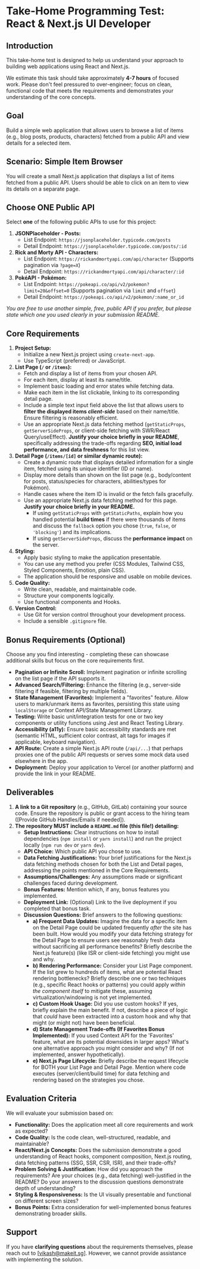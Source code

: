 # Take-Home Programming Test: React & Next.js UI Developer

## Introduction

This take-home test is designed to help us understand your approach to building web applications using React and Next.js.

We estimate this task should take approximately **4-7 hours** of focused work. Please don't feel pressured to over-engineer; focus on clean, functional code that meets the requirements and demonstrates your understanding of the core concepts.

## Goal

Build a simple web application that allows users to browse a list of items (e.g., blog posts, products, characters) fetched from a public API and view details for a selected item.

## Scenario: Simple Item Browser

You will create a small Next.js application that displays a list of items fetched from a public API. Users should be able to click on an item to view its details on a separate page.

## Choose ONE Public API

Select **one** of the following public APIs to use for this project:

1.  **JSONPlaceholder - Posts:**
    *   List Endpoint: `https://jsonplaceholder.typicode.com/posts`
    *   Detail Endpoint: `https://jsonplaceholder.typicode.com/posts/:id`
2.  **Rick and Morty API - Characters:**
    *   List Endpoint: `https://rickandmortyapi.com/api/character` (Supports pagination via `?page=X`)
    *   Detail Endpoint: `https://rickandmortyapi.com/api/character/:id`
3.  **PokéAPI - Pokémon:**
    *   List Endpoint: `https://pokeapi.co/api/v2/pokemon?limit=20&offset=0` (Supports pagination via `limit` and `offset`)
    *   Detail Endpoint: `https://pokeapi.co/api/v2/pokemon/:name_or_id`

*You are free to use another simple, free, public API if you prefer, but please state which one you used clearly in your submission README.*

## Core Requirements

1.  **Project Setup:**
    *   Initialize a new Next.js project using `create-next-app`.
    *   Use TypeScript (preferred) or JavaScript.
2.  **List Page (`/` or `/items`):**
    *   Fetch and display a list of items from your chosen API.
    *   For each item, display at least its name/title.
    *   Implement basic loading and error states while fetching data.
    *   Make each item in the list clickable, linking to its corresponding detail page.
    *   Include a simple text input field above the list that allows users to **filter the displayed items *client-side*** based on their name/title. Ensure filtering is reasonably efficient.
    *   Use an appropriate Next.js data fetching method (`getStaticProps`, `getServerSideProps`, or client-side fetching with SWR/React Query/useEffect). **Justify your choice briefly in your README**, specifically addressing the trade-offs regarding **SEO, initial load performance, and data freshness** for this list view.
3.  **Detail Page (`/items/[id]` or similar dynamic route):**
    *   Create a dynamic route that displays detailed information for a single item, fetched using its unique identifier (ID or name).
    *   Display more details than shown on the list page (e.g., body/content for posts, status/species for characters, abilities/types for Pokémon).
    *   Handle cases where the item ID is invalid or the fetch fails gracefully.
    *   Use an appropriate Next.js data fetching method for this page. **Justify your choice briefly in your README.**
        *   If using `getStaticProps` with `getStaticPaths`, explain how you handled potential **build times** if there were thousands of items and discuss the `fallback` option you chose (`true`, `false`, or `'blocking'`) and its implications.
        *   If using `getServerSideProps`, discuss the **performance impact** on the server.
4.  **Styling:**
    *   Apply basic styling to make the application presentable.
    *   You can use any method you prefer (CSS Modules, Tailwind CSS, Styled Components, Emotion, plain CSS).
    *   The application should be responsive and usable on mobile devices.
5.  **Code Quality:**
    *   Write clean, readable, and maintainable code.
    *   Structure your components logically.
    *   Use functional components and Hooks.
6.  **Version Control:**
    *   Use Git for version control throughout your development process.
    *   Include a sensible `.gitignore` file.

## Bonus Requirements (Optional)

Choose any you find interesting - completing these can showcase additional skills but focus on the core requirements first.

*   **Pagination or Infinite Scroll:** Implement pagination or infinite scrolling on the list page if the API supports it.
*   **Advanced Search/Filtering:** Enhance the filtering (e.g., server-side filtering if feasible, filtering by multiple fields).
*   **State Management (Favorites):** Implement a "favorites" feature. Allow users to mark/unmark items as favorites, persisting this state using `localStorage` or Context API/State Management Library.
*   **Testing:** Write basic unit/integration tests for one or two key components or utility functions using Jest and React Testing Library.
*   **Accessibility (a11y):** Ensure basic accessibility standards are met (semantic HTML, sufficient color contrast, alt tags for images if applicable, keyboard navigation).
*   **API Route:** Create a simple Next.js API route (`/api/...`) that perhaps proxies one of the public API requests or serves some mock data used elsewhere in the app.
*   **Deployment:** Deploy your application to Vercel (or another platform) and provide the link in your README.

## Deliverables

1.  **A link to a Git repository** (e.g., GitHub, GitLab) containing your source code. Ensure the repository is public or grant access to the hiring team ([Provide GitHub Handles/Emails if needed]).
2.  **The repository MUST include a `README.md` file (this file!) detailing:**
    *   **Setup Instructions:** Clear instructions on how to install dependencies (`npm install` or `yarn install`) and run the project locally (`npm run dev` or `yarn dev`).
    *   **API Choice:** Which public API you chose to use.
    *   **Data Fetching Justifications:** Your brief justifications for the Next.js data fetching methods chosen for both the List and Detail pages, addressing the points mentioned in the Core Requirements.
    *   **Assumptions/Challenges:** Any assumptions made or significant challenges faced during development.
    *   **Bonus Features:** Mention which, if any, bonus features you implemented.
    *   **Deployment Link:** (Optional) Link to the live deployment if you completed that bonus task.
    *   **Discussion Questions:** Brief answers to the following questions:
        *   **a) Frequent Data Updates:** Imagine the data for a specific item on the Detail Page could be updated frequently *after* the site has been built. How would you modify your data fetching strategy for the Detail Page to ensure users see reasonably fresh data without sacrificing all performance benefits? Briefly describe the Next.js feature(s) (like ISR or client-side fetching) you might use and why.
        *   **b) Rendering Performance:** Consider your List Page component. If the list grew to hundreds of items, what are potential React rendering bottlenecks? Briefly describe one or two techniques (e.g., specific React hooks or patterns) you could apply *within the component itself* to mitigate these, assuming virtualization/windowing is not yet implemented.
        *   **c) Custom Hook Usage:** Did you use custom hooks? If yes, briefly explain the main benefit. If not, describe a piece of logic that *could* have been extracted into a custom hook and why that might (or might not) have been beneficial.
        *   **d) State Management Trade-offs (If Favorites Bonus Implemented):** If you used Context API for the 'Favorites' feature, what are its potential downsides in larger apps? What's one alternative approach you might consider and why? (If not implemented, answer hypothetically).
        *   **e) Next.js Page Lifecycle:** Briefly describe the request lifecycle for BOTH your List Page and Detail Page. Mention where code executes (server/client/build time) for data fetching and rendering based on the strategies you chose.

## Evaluation Criteria

We will evaluate your submission based on:

*   **Functionality:** Does the application meet all core requirements and work as expected?
*   **Code Quality:** Is the code clean, well-structured, readable, and maintainable?
*   **React/Next.js Concepts:** Does the submission demonstrate a good understanding of React hooks, component composition, Next.js routing, data fetching patterns (SSG, SSR, CSR, ISR), and their trade-offs?
*   **Problem Solving & Justification:** How did you approach the requirements? Are your choices (e.g., data fetching) well-justified in the README? Do your answers to the discussion questions demonstrate depth of understanding?
*   **Styling & Responsiveness:** Is the UI visually presentable and functional on different screen sizes?
*   **Bonus Points:** Extra consideration for well-implemented bonus features demonstrating broader skills.

## Support

If you have **clarifying questions** about the requirements themselves, please reach out to [vikash@makeit.sg]. However, we cannot provide assistance with implementing the solution.

